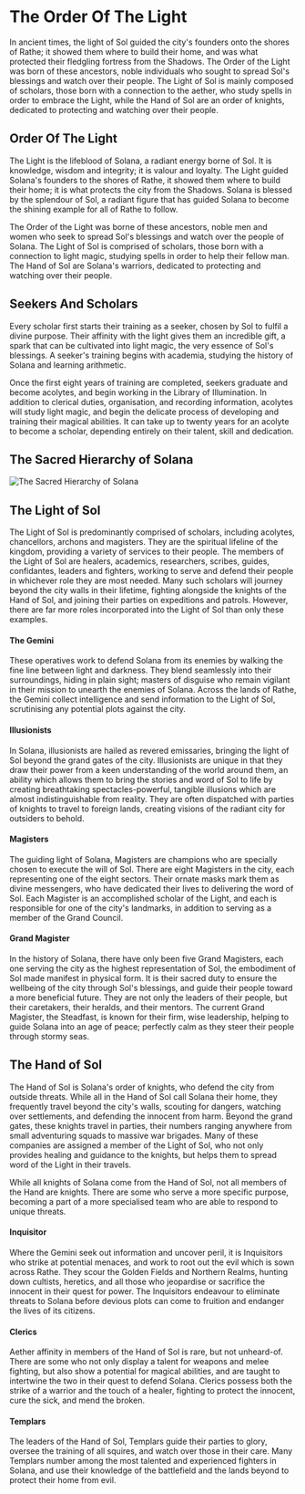 # The Order Of The Light

In ancient times, the light of Sol guided the city's founders onto the shores of Rathe; it showed them where to build their home, and was what protected their fledgling fortress from the Shadows. The Order of the Light was born of these ancestors, noble individuals who sought to spread Sol's blessings and watch over their people. The Light of Sol is mainly composed of scholars, those born with a connection to the aether, who study spells in order to embrace the Light, while the Hand of Sol are an order of knights, dedicated to protecting and watching over their people.

## Order Of The Light

The Light is the lifeblood of Solana, a radiant energy borne of Sol. It is knowledge, wisdom and integrity; it is valour and loyalty. The Light guided Solana's founders to the shores of Rathe, it showed them where to build their home; it is what protects the city from the Shadows. Solana is blessed by the splendour of Sol, a radiant figure that has guided Solana to become the shining example for all of Rathe to follow.

The Order of the Light was borne of these ancestors, noble men and women who seek to spread Sol's blessings and watch over the people of Solana. The Light of Sol is comprised of scholars, those born with a connection to light magic, studying spells in order to help their fellow man. The Hand of Sol are Solana's warriors, dedicated to protecting and watching over their people.

## Seekers And Scholars

Every scholar first starts their training as a seeker, chosen by Sol to fulfil a divine purpose. Their affinity with the light gives them an incredible gift, a spark that can be cultivated into light magic, the very essence of Sol's blessings. A seeker's training begins with academia, studying the history of Solana and learning arithmetic.

Once the first eight years of training are completed, seekers graduate and become acolytes, and begin working in the Library of IIlumination. In addition to clerical duties, organisation, and recording information, acolytes will study light magic, and begin the delicate process of developing and training their magical abilities. It can take up to twenty years for an acolyte to become a scholar, depending entirely on their talent, skill and dedication.

## The Sacred Hierarchy of Solana

![The Sacred Hierarchy of Solana](https://d2hl7maqck52px.cloudfront.net/continents/rathe/solana/sacred-hierarchy.webp)

## The Light of Sol
The Light of Sol is predominantly comprised of scholars, including acolytes, chancellors, archons and magisters. They are the spiritual lifeline of the kingdom, providing a variety of services to their people. The members of the Light of Sol are healers, academics, researchers, scribes, guides, confidantes, leaders and fighters, working to serve and defend their people in whichever role they are most needed. Many such scholars will journey beyond the city walls in their lifetime, fighting alongside the knights of the Hand of Sol, and joining their parties on expeditions and patrols. However, there are far more roles incorporated into the Light of Sol than only these examples.

#### The Gemini

These operatives work to defend Solana from its enemies by walking the fine line between light and darkness. They blend seamlessly into their surroundings, hiding in plain sight; masters of disguise who remain vigilant in their mission to unearth the enemies of Solana. Across the lands of Rathe, the Gemini collect intelligence and send information to the Light of Sol, scrutinising any potential plots against the city.

#### Illusionists

In Solana, illusionists are hailed as revered emissaries, bringing the light of Sol beyond the grand gates of the city. Illusionists are unique in that they draw their power from a keen understanding of the world around them, an ability which allows them to bring the stories and word of Sol to life by creating breathtaking spectacles-powerful, tangible illusions which are almost indistinguishable from reality. They are often dispatched with parties of knights to travel to foreign lands, creating visions of the radiant city for outsiders to behold.

#### Magisters

The guiding light of Solana, Magisters are champions who are specially chosen to execute the will of Sol. There are eight Magisters in the city, each representing one of the eight sectors. Their ornate masks mark them as divine messengers, who have dedicated their lives to delivering the word of Sol. Each Magister is an accomplished scholar of the Light, and each is responsible for one of the city's landmarks, in addition to serving as a member of the Grand Council.

#### Grand Magister

In the history of Solana, there have only been five Grand Magisters, each one serving the city as the highest representation of Sol, the embodiment of Sol made manifest in physical form. It is their sacred duty to ensure the wellbeing of the city through Sol's blessings, and guide their people toward a more beneficial future. They are not only the leaders of their people, but their caretakers, their heralds, and their mentors. The current Grand Magister, the Steadfast, is known for their firm, wise leadership, helping to guide Solana into an age of peace; perfectly calm as they steer their people through stormy seas.

## The Hand of Sol
The Hand of Sol is Solana's order of knights, who defend the city from outside threats. While all in the Hand of Sol call Solana their home, they frequently travel beyond the city's walls, scouting for dangers, watching over settlements, and defending the innocent from harm. Beyond the grand gates, these knights travel in parties, their numbers ranging anywhere from small adventuring squads to massive war brigades. Many of these companies are assigned a member of the Light of Sol, who not only provides healing and guidance to the knights, but helps them to spread word of the Light in their travels.

While all knights of Solana come from the Hand of Sol, not all members of the Hand are knights. There are some who serve a more specific purpose, becoming a part of a more specialised team who are able to respond to unique threats.

#### Inquisitor

Where the Gemini seek out information and uncover peril, it is Inquisitors who strike at potential menaces, and work to root out the evil which is sown across Rathe. They scour the Golden Fields and Northern Realms, hunting down cultists, heretics, and all those who jeopardise or sacrifice the innocent in their quest for power. The Inquisitors endeavour to eliminate threats to Solana before devious plots can come to fruition and endanger the lives of its citizens.

#### Clerics

Aether affinity in members of the Hand of Sol is rare, but not unheard-of. There are some who not only display a talent for weapons and melee fighting, but also show a potential for magical abilities, and are taught to intertwine the two in their quest to defend Solana. Clerics possess both the strike of a warrior and the touch of a healer, fighting to protect the innocent, cure the sick, and mend the broken.

#### Templars

The leaders of the Hand of Sol, Templars guide their parties to glory, oversee the training of all squires, and watch over those in their care. Many Templars number among the most talented and experienced fighters in Solana, and use their knowledge of the battlefield and the lands beyond to protect their home from evil.
